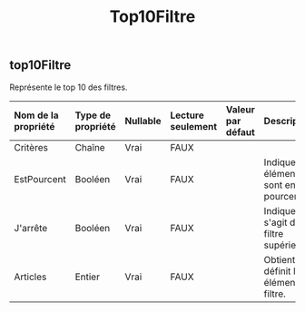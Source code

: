 ﻿---
title: Top10Filtre
second_title: Aspose.Cells Cloud Documen
type: docs
url: /fr/specification/model/top10filter/
description: "Aspose.Cells Spécification du modèle cloud : Top10Filter. Gérez sans effort Excel et d'autres feuilles de calcul avec des fonctionnalités telles que l'ouverture, la génération, l'édition, le fractionnement, la fusion, la comparaison et la conversion."
kwords: Excel, Office, feuille de calcul, Cloud REST API, Top10Filter
weight: 50
---
## **top10Filtre**

 Représente le top 10 des filtres.

| Nom de la propriété| Type de propriété| Nullable| Lecture seulement| Valeur par défaut| Description|
|:- |:- |:- |:- |:- |:- |
| Critères| Chaîne| Vrai| FAUX|||
| EstPourcent| Booléen| Vrai| FAUX|| Indique si les éléments sont en pourcentage.|
| J'arrête| Booléen| Vrai| FAUX|| Indique s'il s'agit du filtre supérieur.|
| Articles| Entier| Vrai| FAUX|| Obtient et définit les éléments du filtre.|

